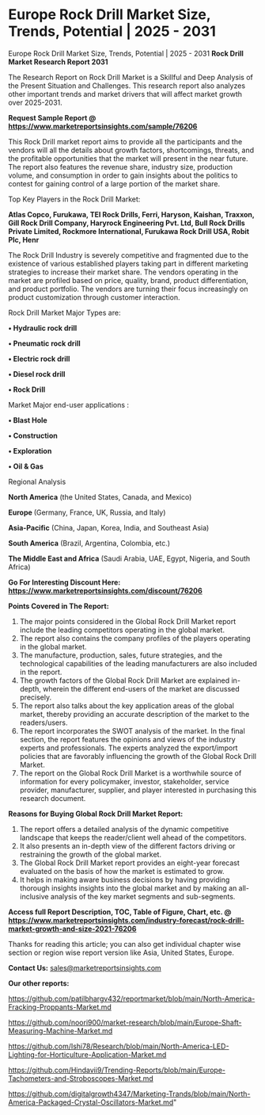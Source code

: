 # Europe Rock Drill Market Size, Trends, Potential | 2025 - 2031
Europe Rock Drill Market Size, Trends, Potential | 2025 - 2031
<strong>Rock Drill Market Research Report 2031</strong>

The Research Report on Rock Drill Market is a Skillful and Deep Analysis of the Present Situation and Challenges. This research report also analyzes other important trends and market drivers that will affect market growth over 2025-2031.

<strong>Request Sample Report @ <a href=https://www.marketreportsinsights.com/sample/76206>https://www.marketreportsinsights.com/sample/76206</a></strong>

This Rock Drill market report aims to provide all the participants and the vendors will all the details about growth factors, shortcomings, threats, and the profitable opportunities that the market will present in the near future. The report also features the revenue share, industry size, production volume, and consumption in order to gain insights about the politics to contest for gaining control of a large portion of the market share.

Top Key Players in the Rock Drill Market:

<strong>Atlas Copco, Furukawa, TEI Rock Drills, Ferri, Haryson, Kaishan, Traxxon, Gill Rock Drill Company, Haryrock Engineering Pvt. Ltd, Bull Rock Drills Private Limited, Rockmore International, Furukawa Rock Drill USA, Robit Plc, Henr</strong>

The Rock Drill Industry is severely competitive and fragmented due to the existence of various established players taking part in different marketing strategies to increase their market share. The vendors operating in the market are profiled based on price, quality, brand, product differentiation, and product portfolio. The vendors are turning their focus increasingly on product customization through customer interaction.

Rock Drill Market Major Types are:

<strong>• Hydraulic rock drill

• Pneumatic rock drill

• Electric rock drill

• Diesel rock drill

• Rock Drill</strong>

Market Major end-user applications :

<strong>• Blast Hole

• Construction

• Exploration

• Oil & Gas</strong>

Regional Analysis

</u><strong><b>North America</b></strong> (the United States, Canada, and Mexico)

<strong><b>Europe </b></strong>(Germany, France, UK, Russia, and Italy)

<strong><b>Asia-Pacific</b></strong> (China, Japan, Korea, India, and Southeast Asia)

<strong><b>South America</b></strong> (Brazil, Argentina, Colombia, etc.)

<strong><b>The Middle East and Africa</b></strong> (Saudi Arabia, UAE, Egypt, Nigeria, and South Africa)

<strong>Go For Interesting Discount Here: <a href=https://www.marketreportsinsights.com/discount/76206>https://www.marketreportsinsights.com/discount/76206</a></strong>

<strong>Points Covered in The Report:</strong>
<ol>
  <li>The major points considered in the Global Rock Drill Market report include the leading competitors operating in the global market.</li>
  <li>The report also contains the company profiles of the players operating in the global market.</li>
  <li>The manufacture, production, sales, future strategies, and the technological capabilities of the leading manufacturers are also included in the report.</li>
  <li>The growth factors of the Global Rock Drill Market are explained in-depth, wherein the different end-users of the market are discussed precisely.</li>
  <li>The report also talks about the key application areas of the global market, thereby providing an accurate description of the market to the readers/users.</li>
  <li>The report incorporates the SWOT analysis of the market. In the final section, the report features the opinions and views of the industry experts and professionals. The experts analyzed the export/import policies that are favorably influencing the growth of the Global Rock Drill Market.</li>
  <li>The report on the Global Rock Drill Market is a worthwhile source of information for every policymaker, investor, stakeholder, service provider, manufacturer, supplier, and player interested in purchasing this research document.</li>
</ol>
<strong>Reasons for Buying Global Rock Drill Market Report:</strong>

<ol>
  <li>The report offers a detailed analysis of the dynamic competitive landscape that keeps the reader/client well ahead of the competitors.</li>
  <li>It also presents an in-depth view of the different factors driving or restraining the growth of the global market.</li>
  <li>The Global Rock Drill Market report provides an eight-year forecast evaluated on the basis of how the market is estimated to grow.</li>
  <li>It helps in making aware business decisions by having providing thorough insights insights into the global market and by making an all-inclusive analysis of the key market segments and sub-segments.</li>
</ol>
<strong>Access full Report Description, TOC, Table of Figure, Chart, etc. @ <a href=https://www.marketreportsinsights.com/industry-forecast/rock-drill-market-growth-and-size-2021-76206>https://www.marketreportsinsights.com/industry-forecast/rock-drill-market-growth-and-size-2021-76206</a></strong>


Thanks for reading this article; you can also get individual chapter wise section or region wise report version like Asia, United States, Europe.

<strong>Contact Us:</strong>
sales@marketreportsinsights.com

<strong>Our other reports:</strong>

<a href=https://github.com/patilbhargv432/reportmarket/blob/main/North-America-Fracking-Proppants-Market.md>https://github.com/patilbhargv432/reportmarket/blob/main/North-America-Fracking-Proppants-Market.md</a>

<a href=https://github.com/noori900/market-research/blob/main/Europe-Shaft-Measuring-Machine-Market.md>https://github.com/noori900/market-research/blob/main/Europe-Shaft-Measuring-Machine-Market.md</a>

<a href=https://github.com/Ishi78/Research/blob/main/North-America-LED-Lighting-for-Horticulture-Application-Market.md>https://github.com/Ishi78/Research/blob/main/North-America-LED-Lighting-for-Horticulture-Application-Market.md</a>

<a href=https://github.com/Hindavii9/Trending-Reports/blob/main/Europe-Tachometers-and-Stroboscopes-Market.md>https://github.com/Hindavii9/Trending-Reports/blob/main/Europe-Tachometers-and-Stroboscopes-Market.md</a>

<a href=https://github.com/digitalgrowth4347/Marketing-Trands/blob/main/North-America-Packaged-Crystal-Oscillators-Market.md>https://github.com/digitalgrowth4347/Marketing-Trands/blob/main/North-America-Packaged-Crystal-Oscillators-Market.md</a>"
